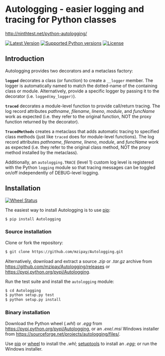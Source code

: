 # Autologging - easier logging and tracing for Python classes

http://ninthtest.net/python-autologging/

[![Latest Version](https://pypip.in/version/Autologging/badge.svg?text=version)](https://pypi.python.org/pypi/Autologging/)
[![Supported Python versions](https://pypip.in/py_versions/Autologging/badge.svg)](https://pypi.python.org/pypi/Autologging/)
[![License](https://pypip.in/license/Autologging/badge.svg)](https://pypi.python.org/pypi/Autologging/)

## Introduction

Autologging provides two decorators and a metaclass factory:

**`logged`**
decorates a class (or function) to create a `__logger` member.
The logger is automatically named to match the dotted-name of the
containing class or module.
Alternatively, provide a specific logger by passing it to the
decorator (i.e. `logged(my_logger)`).

**`traced`**
decorates a module-level function to provide call/return tracing.
The log record attributes *pathname*, *filename*, *lineno*, *module*,
and *funcName* work as expected (i.e. they refer to the original
function, NOT the proxy function returned by the decorator).

**`TracedMethods`**
creates a metaclass that adds automatic tracing to specified class
methods (just like `traced` does for module-level functions).
The log record attributes *pathname*, *filename*, *lineno*, *module*,
and *funcName* work as expected (i.e. they refer to the original
class method, NOT the proxy method installed by the metaclass).

Additionally, an `autologging.TRACE` (level 1) custom log level is
registered with the Python `logging` module so that tracing messages
can be toggled on/off independently of DEBUG-level logging.

## Installation

[![Wheel Status](https://pypip.in/wheel/Autologging/badge.svg)](https://pypi.python.org/pypi/Autologging/)

The easiest way to install Autologging is to use [pip](https://pip.pypa.io/):

```bash
$ pip install Autologging
```

### Source installation

Clone or fork the repository:

```bash
$ git clone https://github.com/mzipay/Autologging.git
```

Alternatively, download and extract a source _.zip_ or _.tar.gz_ archive from
https://github.com/mzipay/Autologging/releases or
https://pypi.python.org/pypi/Autologging.

Run the test suite and install the `autologging` module:

```bash
$ cd Autologging
$ python setup.py test
$ python setup.py install
```

### Binary installation

Download the Python wheel (_.whl_) or _.egg_ from
https://pypi.python.org/pypi/Autologging, or an _.exe_/_.msi_ Windows installer
from https://sourceforge.net/projects/autologging/files/.

Use [pip](https://pip.pypa.io/) or
[wheel](https://pypi.python.org/pypi/wheel) to install the _.whl_;
[setuptools](https://pypi.python.org/pypi/setuptools) to install an
_.egg_; or run the Windows installer.

